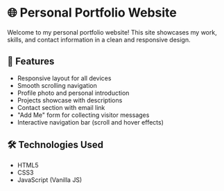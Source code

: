 # 🌐 Personal Portfolio Website

Welcome to my personal portfolio website! This site showcases my work, skills, and contact information in a clean and responsive design.


## 🚀 Features

- Responsive layout for all devices
- Smooth scrolling navigation
- Profile photo and personal introduction
- Projects showcase with descriptions
- Contact section with email link
- "Add Me" form for collecting visitor messages
- Interactive navigation bar (scroll and hover effects)

## 🛠️ Technologies Used

- HTML5
- CSS3
- JavaScript (Vanilla JS)



